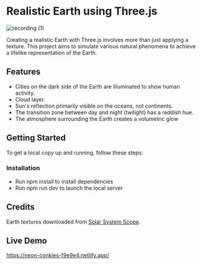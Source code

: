 # Realistic Earth using Three.js

![recording (1)](https://github.com/sreya-satheesh/realistic-earth/assets/168891722/c7d17e6d-9460-4e84-83b4-af06e68a5164)

Creating a realistic Earth with Three.js involves more than just applying a texture. This project aims to simulate various natural phenomena to achieve a lifelike representation of the Earth.

## Features

- Cities on the dark side of the Earth are illuminated to show human activity.
- Cloud layer.
- Sun's reflection primarily visible on the oceans, not continents.
- The transition zone between day and night (twilight) has a reddish hue.
- The atmosphere surrounding the Earth creates a volumetric glow

## Getting Started

To get a local copy up and running, follow these steps:

### Installation

- Run npm install to install dependencies
- Run npm run dev to launch the local server

## Credits

Earth textures downloaded from [Solar System Scope](https://www.solarsystemscope.com/textures/).

## Live Demo

https://neon-conkies-f9e9e4.netlify.app/
